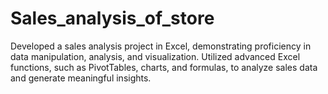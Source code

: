 # Sales_analysis_of_store

Developed a sales analysis project in Excel, demonstrating proficiency in data manipulation, analysis, and visualization. Utilized advanced Excel functions, such as PivotTables, charts, and formulas, to analyze sales data and generate meaningful insights.
